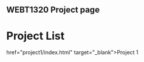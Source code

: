 ## WEBT1320 Project page 

<h1>Project List</h1>

<a> href="project1/index.html" target="_blank">Project 1</a>

